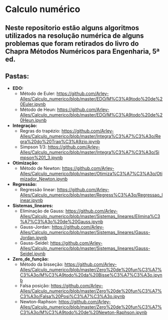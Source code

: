 # Calculo numérico
## Neste repositorio estão alguns algoritmos utilizados na resolução numérica de alguns problemas que foram retirados do livro do Chapra **Métodos Numéricos para Engenharia**, 5ª ed.

## Pastas:

* **EDO:** 
  * Método de Euler: https://github.com/Arley-Alles/Calculo_numerico/blob/master/EDO/M%C3%A9todo%20de%20Euler.ipynb 
  * Método de Heun: https://github.com/Arley-Alles/Calculo_numerico/blob/master/EDO/M%C3%A9todo%20de%20Heun.ipynb
* **Integração:** 
  * Regras do trapézio: https://github.com/Arley-Alles/Calculo_numerico/blob/master/Integra%C3%A7%C3%A3o/Regra%20do%20Trap%C3%A9zio.ipynb
  * Simpson 1/3: https://github.com/Arley-Alles/Calculo_numerico/blob/master/Integra%C3%A7%C3%A3o/Simpson%201_3.ipynb
* **Otimização:** 
  * Método de Newton: https://github.com/Arley-Alles/Calculo_numerico/blob/master/Otimiza%C3%A7%C3%A3o/Otimizador_Newton.ipynb
* **Regressão:** 
  * Regressão linear: https://github.com/Arley-Alles/Calculo_numerico/blob/master/Regress%C3%A3o/Regressao_linear.ipynb
* **Sistemas_lineares:** 
  * Eliminação de Gauss: https://github.com/Arley-Alles/Calculo_numerico/blob/master/Sistemas_lineares/Elimina%C3%A7%C3%A3o%20de%20Gauss.ipynb
  * Gauss-Jordan: https://github.com/Arley-Alles/Calculo_numerico/blob/master/Sistemas_lineares/Gauss-Jordan.ipynb
  * Gauss-Seidel: https://github.com/Arley-Alles/Calculo_numerico/blob/master/Sistemas_lineares/Gauss-Seidel.ipynb
* **Zero_de_função:** 
  * Método da bisseção: https://github.com/Arley-Alles/Calculo_numerico/blob/master/Zero%20de%20fun%C3%A7%C3%A3o/M%C3%A9todo%20da%20Bisse%C3%A7%C3%A3o.ipynb
  * Falsa posição: https://github.com/Arley-Alles/Calculo_numerico/blob/master/Zero%20de%20fun%C3%A7%C3%A3o/Falsa%20Posi%C3%A7%C3%A3o.ipynb 
  * Newton-Raphson: https://github.com/Arley-Alles/Calculo_numerico/blob/master/Zero%20de%20fun%C3%A7%C3%A3o/M%C3%A9todo%20de%20Newton-Raphson.ipynb


